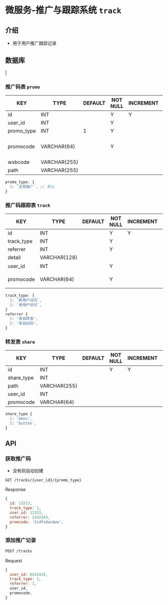 # 微服务-推广与跟踪系统 `track`

## 介绍

- 用于用户推广跟踪记录

## 数据库

<!-- ### 推广码表 `track`

| KEY        | TYPE        | DEFAULT | NOT NULL | INCREMENT | PRIMARY | FOREIGN | REMARK |     |
|------------|-------------|---------|----------|-----------|---------|---------|--------|-----|
| id         | INT         |         | Y        | Y         | Y       |         |        |     |
| track_type | INT         |         | Y        |           |         |         |        |     |
| user_id    | INT         |         | Y        |           |         | Y       |        |     |
| referrer   | INT         |         |          |           |         | Y       |        |     |
| promcode   | VARCHAR(64) |         | Y        |           |         |         |        | --> |

### 推广码表 `promo`

| KEY        | TYPE         | DEFAULT | NOT NULL | INCREMENT | PRIMARY | FOREIGN | REMARK         |
|------------|--------------|---------|----------|-----------|---------|---------|----------------|
| id         | INT          |         | Y        | Y         | Y       |         |                |
| user_id    | INT          |         | Y        |           |         | Y       |                |
| promo_type | INT          | 1       | Y        |           |         |         |                |
| promocode  | VARCHAR(64)  |         | Y        |           |         |         | 全表唯一，考虑hashids |
| wxbcode    | VARCHAR(255) |         |          |           |         |         |                |
| path       | VARCHAR(255) |         |          |           |         |         |                |

```js
promo_type: {
  1: `全局推广`, // 默认
}
```

### 推广码跟踪表 `track`

| KEY        | TYPE         | DEFAULT | NOT NULL | INCREMENT | PRIMARY | FOREIGN | REMARK |
|------------|--------------|---------|----------|-----------|---------|---------|--------|
| id         | INT          |         | Y        | Y         | Y       |         |        |
| track_type | INT          |         | Y        |           |         |         |        |
| referrer   | INT          |         | Y        |           |         |         |        |
| detail     | VARCHAR(128) |         |          |           |         |         |        |
| user_id    | INT          |         | Y        |           |         | Y       | 上报用户   |
| promocode  | VARCHAR(64)  |         | Y        |           |         |         | 来源推广码  |

```js
track_type: {
  1: `新用户访问`,
  2: `老用户访问`,
}
referrer {
  1: '来自转发',
  2: '来自扫码',
}
```

### 转发表 `share`

| KEY        | TYPE         | DEFAULT | NOT NULL | INCREMENT | PRIMARY | FOREIGN | REMARK |
|------------|--------------|---------|----------|-----------|---------|---------|--------|
| id         | INT          |         | Y        | Y         | Y       |         |        |
| share_type | INT          |         |          |           |         |         |        |
| path       | VARCHAR(255) |         |          |           |         |         |        |
| user_id    | INT          |         |          |           |         | Y       |        |
| promocode  | VARCHAR(64)  |         |          |           |         |         |        |

```js
share_type {
  1: 'menu',
  2: 'button',
}
```

## API

### 获取推广码

- 没有则自动创建

```sh
GET /tracks/{user_id}/{promo_type}
```

Response

```js
{
  id: 13213,
  track_type: 1,
  user_id: 12323,
  referrer: 2342343,
  promcode: '2sdfsdasdwe',
}
```

### 添加推广记录

```sh
POST /tracks
```

Request

```js
{
  user_id: 6432434,
  track_type: 1,
  referrer: 1,
  user_id,
  promocode,
}
```